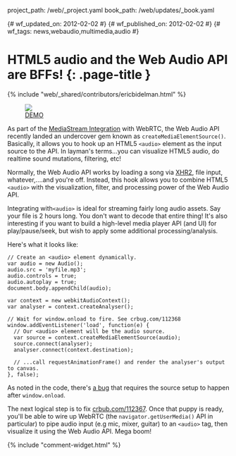 project_path: /web/_project.yaml
book_path: /web/updates/_book.yaml

{# wf_updated_on: 2012-02-02 #}
{# wf_published_on: 2012-02-02 #}
{# wf_tags: news,webaudio,multimedia,audio #}

# HTML5 audio and the Web Audio API are BFFs! {: .page-title }

{% include "web/_shared/contributors/ericbidelman.html" %}


<figure><a href="http://html5-demos.appspot.com/static/webaudio/createMediaSourceElement.html"><img src="/web/updates/images/2012-02-03-html5-audio-and-the-web-audio-api-are-bffs/media-source-element-demo.jpg" style="max-width:100%"></a><figcaption><a href="http://html5-demos.appspot.com/static/webaudio/createMediaSourceElement.html">DEMO</a></figcaption></figure>

As part of the [MediaStream Integration](https://dvcs.w3.org/hg/audio/raw-file/tip/webaudio/webrtc-integration.html) with WebRTC, the Web Audio API recently landed an undercover gem known as `createMediaElementSource()`. Basically, it allows you to hook up an HTML5 `<audio>` element as the input source to the API. In layman's terms...you can visualize HTML5 audio, do realtime sound mutations, filtering, etc!

Normally, the Web Audio API works by loading a song via [XHR2](http://www.html5rocks.com/tutorials/webaudio/intro/#toc-load), file input, whatever,....and you're off. Instead, this hook allows you to combine HTML5 `<audio>` with the visualization, filter, and processing power of the Web Audio API.

Integrating with`<audio>` is ideal for streaming fairly long audio assets. Say your file is 2 hours long. You don't want to decode that entire thing! It's also interesting if you want to build a high-level media player API (and UI) for play/pause/seek, but wish to apply some additional processing/analysis.

Here's what it looks like:


    // Create an <audio> element dynamically.
    var audio = new Audio();
    audio.src = 'myfile.mp3';
    audio.controls = true;
    audio.autoplay = true;
    document.body.appendChild(audio);
    
    var context = new webkitAudioContext();
    var analyser = context.createAnalyser();
    
    // Wait for window.onload to fire. See crbug.com/112368
    window.addEventListener('load', function(e) {
      // Our <audio> element will be the audio source.
      var source = context.createMediaElementSource(audio);
      source.connect(analyser);
      analyser.connect(context.destination);
    
      // ...call requestAnimationFrame() and render the analyser's output to canvas.
    }, false);
    

As noted in the code, there's [a bug](http://crbug.com/112368) that requires the source setup to happen after
`window.onload`.

The next logical step is to fix [crbub.com/112367](http://crbug.com/112367). Once that puppy is ready, you'll be able to wire up WebRTC (the `navigator.getUserMedia()` API in particular) to pipe audio input (e.g mic, mixer, guitar) to an `<audio>` tag, then visualize it using the Web Audio API. Mega boom!


{% include "comment-widget.html" %}
